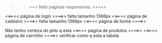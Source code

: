 >>=<< feito paginas responsivas: >>=<<

<<==<<  página de login >>==>> falta tamanho 1366px
<<==<<  página de cadastro >>==>> falta tamanho 1366px
<<==<<  página de home >>==>>

Não tenho certeza do jeito q esta
<<==<<  página de produtos >>==>>
<<==<<  página de carrinho >>==>> verificar como q esta a tabela 







